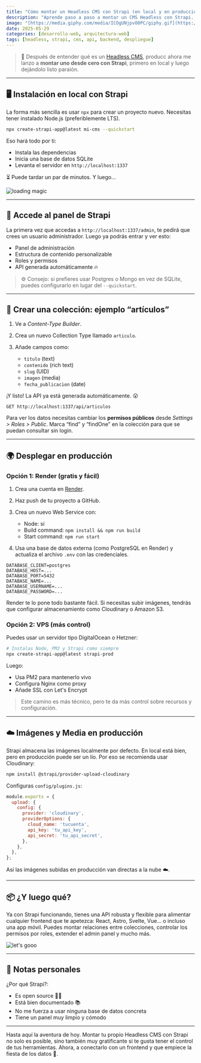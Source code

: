 ```yaml
---
title: "Cómo montar un Headless CMS con Strapi (en local y en producción)"
description: "Aprende paso a paso a montar un CMS Headless con Strapi. Desde la instalación local hasta el despliegue en producción, incluyendo ejemplos, gifs y consejos técnicos."
image: "[https://media.giphy.com/media/ICOgUNjpvO0PC/giphy.gif](https://github.com/user-attachments/assets/bdba9a62-ac40-430e-aa6a-7075d5c8e952)"
date: 2025-05-29
categories: [desarrollo-web, arquitectura-web]
tags: [headless, strapi, cms, api, backend, despliegue]
---
```


> 🧠 Después de entender qué es un [Headless CMS](https://jorgerosa.dev/posts/que-es-un-headless-cms/), producc ahora me lanzo a **montar uno desde cero con Strapi**, primero en local y luego dejándolo listo paraión.

---

## 🖥️ Instalación en local con Strapi

La forma más sencilla es usar `npx` para crear un proyecto nuevo. Necesitas tener instalado Node.js (preferiblemente LTS).

```bash
npx create-strapi-app@latest mi-cms --quickstart
````

Eso hará todo por ti:

* Instala las dependencias
* Inicia una base de datos SQLite
* Levanta el servidor en `http://localhost:1337`

⏳ Puede tardar un par de minutos. Y luego…

![loading magic](https://media.giphy.com/media/v1.Y2lkPTc5MGI3NjExdzhiZXdxbTcyZ3VjMGMwNXY4d2oycWF4ZDU5NWliYTZzM25sazR5ZSZlcD12MV9naWZzX3NlYXJjaCZjdD1n/JIX9t2j0ZTN9S/giphy.gif)

---

## 🔐 Accede al panel de Strapi

La primera vez que accedas a `http://localhost:1337/admin`, te pedirá que crees un usuario administrador. Luego ya podrás entrar y ver esto:

* Panel de administración
* Estructura de contenido personalizable
* Roles y permisos
* API generada automáticamente 🔥

> ⚙️ Consejo: si prefieres usar Postgres o Mongo en vez de SQLite, puedes configurarlo en lugar del `--quickstart`.

---

## 🧱 Crear una colección: ejemplo “artículos”

1. Ve a *Content-Type Builder*.
2. Crea un nuevo Collection Type llamado `articulo`.
3. Añade campos como:

   * `titulo` (text)
   * `contenido` (rich text)
   * `slug` (UID)
   * `imagen` (media)
   * `fecha_publicacion` (date)

¡Y listo! La API ya está generada automáticamente. 😮

```http
GET http://localhost:1337/api/articulos
```

Para ver los datos necesitas cambiar los **permisos públicos** desde *Settings > Roles > Public*. Marca “find” y “findOne” en la colección para que se puedan consultar sin login.

---

## 🌍 Desplegar en producción

### Opción 1: Render (gratis y fácil)

1. Crea una cuenta en [Render](https://render.com).
2. Haz push de tu proyecto a GitHub.
3. Crea un nuevo Web Service con:

   * Node: sí
   * Build command: `npm install && npm run build`
   * Start command: `npm run start`
4. Usa una base de datos externa (como PostgreSQL en Render) y actualiza el archivo `.env` con las credenciales.

```env
DATABASE_CLIENT=postgres
DATABASE_HOST=...
DATABASE_PORT=5432
DATABASE_NAME=...
DATABASE_USERNAME=...
DATABASE_PASSWORD=...
```

Render te lo pone todo bastante fácil. Si necesitas subir imágenes, tendrás que configurar almacenamiento como Cloudinary o Amazon S3.

### Opción 2: VPS (más control)

Puedes usar un servidor tipo DigitalOcean o Hetzner:

```bash
# Instalas Node, PM2 y Strapi como siempre
npx create-strapi-app@latest strapi-prod
```

Luego:

* Usa PM2 para mantenerlo vivo
* Configura Nginx como proxy
* Añade SSL con Let's Encrypt

> Este camino es más técnico, pero te da más control sobre recursos y configuración.

---

## ☁️ Imágenes y Media en producción

Strapi almacena las imágenes localmente por defecto. En local está bien, pero en producción puede ser un lío. Por eso se recomienda usar Cloudinary:

```bash
npm install @strapi/provider-upload-cloudinary
```

Configuras `config/plugins.js`:

```js
module.exports = {
  upload: {
    config: {
      provider: 'cloudinary',
      providerOptions: {
        cloud_name: 'tucuenta',
        api_key: 'tu_api_key',
        api_secret: 'tu_api_secret',
      },
    },
  },
};
```

Así las imágenes subidas en producción van directas a la nube ☁️.

---

## 📦 ¿Y luego qué?

Ya con Strapi funcionando, tienes una API robusta y flexible para alimentar cualquier frontend que te apetezca: React, Astro, Svelte, Vue… o incluso una app móvil. Puedes montar relaciones entre colecciones, controlar los permisos por roles, extender el admin panel y mucho más.

![let's gooo](https://media.giphy.com/media/RrVzUOXldFe8M/giphy.gif)

---

## 📌 Notas personales

¿Por qué Strapi?:

* Es open source 🧑‍💻
* Está bien documentado 📚
* No me fuerza a usar ninguna base de datos concreta
* Tiene un panel muy limpio y cómodo


---

Hasta aquí la aventura de hoy. Montar tu propio Headless CMS con Strapi no solo es posible, sino también muy gratificante si te gusta tener el control de tus herramientas. Ahora, a conectarlo con un frontend y que empiece la fiesta de los datos 🎉.
